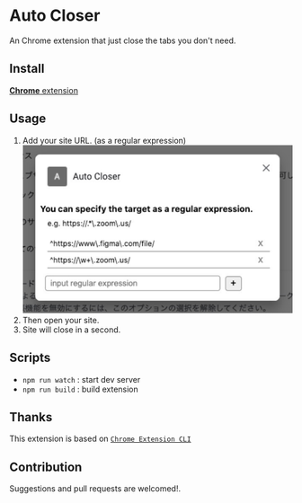 # Auto Closer

An Chrome extension that just close the tabs you don't need.

## Install

[**Chrome** extension]() <!-- TODO: Add chrome extension link inside parenthesis -->

## Usage
1. Add your site URL. (as a regular expression)
  ![option-image](https://raw.githubusercontent.com/MtBlue81/auto-closer/main/assets/option_image.jpg)
2. Then open your site.
3. Site will close in a second.

## Scripts
- `npm run watch` : start dev server
- `npm run build` : build extension

## Thanks
This extension is based on [`Chrome Extension CLI`](https://www.npmjs.com/package/chrome-extension-cli)

## Contribution

Suggestions and pull requests are welcomed!.


